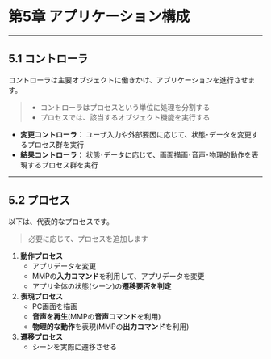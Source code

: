 # 第5章 アプリケーション構成

---
## 5.1 コントローラ
コントローラは主要オブジェクトに働きかけ、アプリケーションを進行させます。
> - コントローラはプロセスという単位に処理を分割する
> - プロセスでは、該当するオブジェクト機能を実行する

- **変更コントローラ**：
ユーザ入力や外部要因に応じて、状態･データを変更するプロセス群を実行
- **結果コントローラ**：
状態･データに応じて、画面描画･音声･物理的動作を表現するプロセス群を実行

---
## 5.2 プロセス
以下は、代表的なプロセスです。
> 必要に応じて、プロセスを追加します
1. **動作プロセス**  
   - アプリデータを変更
   - MMPの**入力コマンド**を利用して、アプリデータを変更
   - アプリ全体の状態(シーン)の**遷移要否を判定**
2. **表現プロセス**  
   - PC画面を描画
   - **音声を再生**(MMPの**音声コマンド**を利用)
   - **物理的な動作**を表現(MMPの**出力コマンド**を利用)
3. **遷移プロセス**  
   - シーンを実際に遷移させる